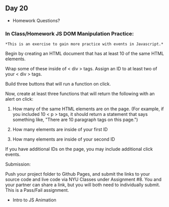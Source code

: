 ## Day 20

* Homework Questions?

### In Class/Homework JS DOM Manipulation Practice:

    *This is an exercise to gain more practice with events in Javascript.*

Begin by creating an HTML document that has at least 10 of the same HTML elements.

Wrap some of these inside of < div > tags. Assign an ID to at least two of your < div > tags.

Build three buttons that will run a function on click.

Now, create at least three functions that will return the following with an alert on click:

1. How many of the same HTML elements are on the page. (For example, if you included 10 < p > tags, it should return a statement that says something like, "There are 10 paragraph tags on this page.")

2. How many elements are inside of your first ID

3. How many elements are inside of your second ID

If you have additional IDs on the page, you may include additional click events.

Submission:

Push your project folder to Github Pages, and submit the links to your source code and live code via NYU Classes under Assignment #8. You and your partner can share a link, but you will both need to individually submit. This is a Pass/Fail assignment.

* Intro to JS Animation
